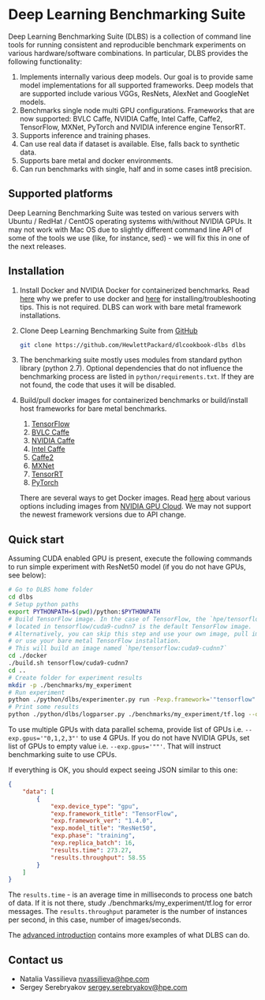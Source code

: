 # __Deep Learning Benchmarking Suite__
Deep Learning Benchmarking Suite (DLBS) is a collection of command line tools for running consistent and reproducible benchmark experiments on various hardware/software combinations. In particular, DLBS provides the following functionality:
1. Implements internally various deep models. Our goal is to provide same model implementations for all supported frameworks. Deep models that are supported include various VGGs, ResNets, AlexNet and GoogleNet models.
2. Benchmarks single node multi GPU configurations. Frameworks that are now supported: BVLC Caffe, NVIDIA Caffe, Intel Caffe, Caffe2, TensorFlow, MXNet, PyTorch and NVIDIA inference engine TensorRT.
3. Supports inference and training phases.
4. Can use real data if dataset is available. Else, falls back to synthetic data.
5. Supports bare metal and docker environments.
6. Can run benchmarks with single, half and in some cases int8 precision.

## Supported platforms
Deep Learning Benchmarking Suite was tested on various servers with Ubuntu /
RedHat / CentOS operating systems with/without NVIDIA GPUs. It may not work with
Mac OS due to slightly different command line API of some of the tools we use
(like, for instance, sed) - we will fix this in one of the next releases.

## Installation
1. Install Docker and NVIDIA Docker for containerized benchmarks. Read [here](/docker/docker.md?id=docker) why we prefer to use docker and [here](/docker/install_docker.md?id=installing-docker) for installing/troubleshooting tips. This is not required. DLBS can work with bare metal framework installations.
2. Clone Deep Learning Benchmarking Suite from [GitHub](https://github.com/HewlettPackard/dlcookbook-dlbs)
   ```bash
   git clone https://github.com/HewlettPackard/dlcookbook-dlbs dlbs
   ```
3. The benchmarking suite mostly uses modules from standard python library (python 2.7). Optional dependencies that do not influence the benchmarking process are listed in `python/requirements.txt`. If they are not found, the code that uses it will be disabled.
4. Build/pull docker images for containerized benchmarks or build/install host frameworks for bare metal benchmarks.
    1. [TensorFlow](http://tensorflow.org)
    2. [BVLC Caffe](http://caffe.berkeleyvision.org/)
    3. [NVIDIA Caffe](https://github.com/NVIDIA/caffe)
    4. [Intel Caffe](https://github.com/intel/caffe)
    5. [Caffe2](http://caffe2.ai)
    6. [MXNet](http://mxnet.io)
    7. [TensorRT](https://developer.nvidia.com/tensorrt)
    8. [PyTorch](http://pytorch.org/)

   There are several ways to get Docker images. Read [here](/docker/pull_build_images.md?id=buildpull-docker-images) about various options including images from [NVIDIA GPU Cloud](https://www.nvidia.com/en-us/gpu-cloud/). We may not support the newest framework versions due to API change.

## Quick start
Assuming CUDA enabled GPU is present, execute the following commands to run simple experiment with ResNet50 model  (if you do not have GPUs, see below):
```bash
# Go to DLBS home folder
cd dlbs
# Setup python paths
export PYTHONPATH=$(pwd)/python:$PYTHONPATH
# Build TensorFlow image. In the case of TensorFlow, the `hpe/tensorflow:cuda9-cudnn7` image
# located in tensorflow/cuda9-cudnn7 is the default TensorFlow image.
# Alternatively, you can skip this step and use your own image, pull image from NVIDIA GPU Cloud
# or use your bare metal TensorFlow installation.
# This will build an image named `hpe/tensorflow:cuda9-cudnn7`
cd ./docker
./build.sh tensorflow/cuda9-cudnn7
cd ..
# Create folder for experiment results
mkdir -p ./benchmarks/my_experiment
# Run experiment
python ./python/dlbs/experimenter.py run -Pexp.framework='"tensorflow"' -Pexp.model='"resnet50"' -Pexp.gpus='"0"' -Pexp.log_file='"./benchmarks/my_experiment/tf.log"'
# Print some results
python ./python/dlbs/logparser.py ./benchmarks/my_experiment/tf.log --output_params "exp.device_type,exp.phase,results.time,results.throughput,exp.framework_title,exp.model_title,exp.replica_batch,exp.framework_ver"
```

To use multiple GPUs with data parallel schema, provide list of GPUs i.e. `--exp.gpus='"0,1,2,3"'`
to use 4 GPUs. If you do not have NVIDIA GPUs, set list of GPUs to empty value i.e. `--exp.gpus='""'`. That will instruct
benchmarking suite to use CPUs.

If everything is OK, you should expect seeing JSON similar to this one:
```json
{
    "data": [
        {
            "exp.device_type": "gpu",
            "exp.framework_title": "TensorFlow",
            "exp.framework_ver": "1.4.0",
            "exp.model_title": "ResNet50",
            "exp.phase": "training",
            "exp.replica_batch": 16,
            "results.time": 273.27,
            "results.throughput": 58.55
        }
    ]
}
```
The `results.time` - is an average time in milliseconds to process one batch of data.  If it is not there,
study ./benchmarks/my_experiment/tf.log for error messages. The `results.throughput` parameter is the number
of instances per second, in this case, number of images/seconds.

The [advanced introduction](./intro/advanced_intro.md?id=advanced-introduction-to-benchmarking-suite) contains more examples of what DLBS can do.


## Contact us

* Natalia Vassilieva <nvassilieva@hpe.com>
* Sergey Serebryakov <sergey.serebryakov@hpe.com>
